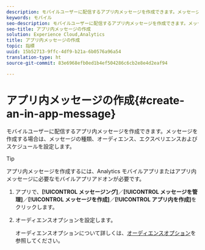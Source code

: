 ```yaml
---
description: モバイルユーザーに配信するアプリ内メッセージを作成できます。メッセージを作成する場合は、メッセージの種類、オーディエンス、エクスペリエンスおよびスケジュールを設定します。
keywords: モバイル
seo-description: モバイルユーザーに配信するアプリ内メッセージを作成できます。メッセージを作成する場合は、メッセージの種類、オーディエンス、エクスペリエンスおよびスケジュールを設定します。
seo-title: アプリ内メッセージの作成
solution: Experience Cloud,Analytics
title: アプリ内メッセージの作成
topic: 指標
uuid: 15b52713-9ffc-4df9-b21a-6b0576a96a54
translation-type: ht
source-git-commit: 83e6968efb0ed1b4ef504286c6cb2e8e4d2eaf94

---
```



# アプリ内メッセージの作成{#create-an-in-app-message}

モバイルユーザーに配信するアプリ内メッセージを作成できます。メッセージを作成する場合は、メッセージの種類、オーディエンス、エクスペリエンスおよびスケジュールを設定します。

>[!TIP]
>
>アプリ内メッセージを作成するには、Analytics モバイルアプリまたはアプリ内メッセージに必要なモバイルアプリアドオンが必要です。

1. アプリで、**[!UICONTROL メッセージング]**／**[!UICONTROL メッセージを管理]**／**[!UICONTROL メッセージを作成]**／**[!UICONTROL アプリ内を作成]**&#x200B;をクリックします。
1. オーディエンスオプションを設定します。

   オーディエンスオプションについて詳しくは、[オーディエンスオプション](/help/using/in-app-messaging/t-in-app-message/c-audience-in-app-message.md)を参照してください。
